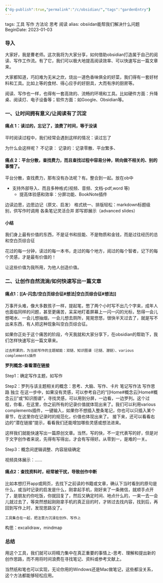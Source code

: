 ```yaml
---
{"dg-publish":true,"permalink":"/c/obsidian/","tags":"gardenEntry"}
---
```


tags: 工具 写作 方法论 思考 阅读
alias: obsiidan能帮我们解决什么问题
BeginDate: 2023-01-03

### 导入
大家好，我是曹老师。这次我将为大家分享，如何借助obsidian打造属于自己的阅读、写作工作流。有了它，我们可以极大地提高阅读效率、可以快速写出一篇文章来。

大家都知道，巧妇难为无米之炊，烧出一道色香味俱全的好菜，我们得有一套好材料和工具。比如上等的食材、得心应手的好厨具，大而有序的厨房等。

阅读、写作也一样，也得有一套高效的、流畅的环境和工具。比如硬件方面：升降桌、阅读灯、电子设备等；软件方面：如Google、Obsidian等。

### 一、让时间拥有意义/让阅读有了沉淀

#### 痛点 1：读过的，忘记了，浪费了时间，等于没读
平时阅读过程中，我们经常会遇到这样的情况：读过忘了

为什么会这样呢？
不记录：
记录的：记录零散、平台繁多、

#### 痛点 2：平台分散，查找费力，而且查找过程中容易分神，转向做不相关的、别的事情了。
平台分散，查找费力，那有没有办法呢？有。整合到一起。放在ob中

- 支持外部导入、而且多种格式(视频、音频、文档-pdf,word 等)
  - 提高体验感和效率：分屏功能、BookNote插件

边读边思，边思边记（原文、启发）
格式统一、排版轻松：markdown标题级别，供写作时调用
各条笔记灵活合并
即写即展示（advanced slides）

#### 小结
我们身上最有价值的东西，不是证书和技能、不是物质和金钱，而是过往经历的总和空白页综合征

花过的每一分钟，读过的每一本书，走过的每个地方，阅过的每个智者，记下的每个灵感，才是最有价值的！

让这些价值为我所用，为他人创造价值。


### 二、让创作自然流淌/如何快速写出一篇文章

#### 痛点1：[[A-闪念/空白页综合征#想法\|空白页综合征#想法]]
万事开头难，像大多数孩子一样，提起笔，憋了两个小时写不出几个字来，成年人也面临同样的问题，甚至更痛苦，呆呆地盯着屏幕上一闪一闪的光标，愁得一会儿想喝水、一会儿想抽烟，一会儿想去厕所，晃晃悠悠，很快半天过去了，就是写不出来东西，有人把这种现象叫空白页综合征。

如果你正处于这个痛苦的阶段，今天我就和大家分享下，在obsidian的帮助下，我们怎样快速写出一篇文章来。

	过去积累的，为当前写作的主题赋能：双链、知识图谱（已链、潜链）、various complements插件

**罗列概念-查看潜在链接**

Step1：确定写作主题，如写作

Step2：罗列与该主题相关的概念：思考、大脑、写作、卡片 笔记写作法 写作思路 独立
		在这一步中，如果没有灵感，可以参考自己的“[[Home#概念云\|Home#概念云]]”或“知识图谱”，寻找灵感，可以用到分屏，一边看，一边罗列。这个过程，你看，在这里，你之前所有的记录价值就体现出来了。我们可以利用various complements插件，一键输入，如果你不想插入整条笔记，你也可以只插入某个章节，在这里你在记录时的规范化，价值也体现出来了。
		接下来，还可以看看右边的“潜在链接”提示，看看我们还能增加哪些灵感或想法进来。

这样我们就能快速写出一篇原创文章。当然，写的快，不一定代表写的好，但是对于文字创作者来说，先得有写得出，才会有写得好。从零到一，是难的一关。

Step3：概念间逻辑调整、内容层级确定


视频具体展示：......


#### 痛点2：查找资料时，经常被干扰，导致创作中断
比如本想打开app或网页，去找下之前读的书籍或文章，确认下当时看到的原句是什么，或当时记录的启发是什么，刚拿起手机，刚好来了一条微信，就顺手点开了，是朋友约你吃饭，你就回复了，然后又确定时间、地点什么的，一来一去一会儿就过去了，等突然想起刚刚拿手机的真正目的时，才转过去找内容，找到后，再回到写作上时，发现思路没了。 

	工具集合在一起，把注意力沉浸在创作、写作上

构思：excalidraw，mindmap


### 总结

用这个工具，我们就可以将精力集中在真正重要的事情上-思考、理解和提出新的创作思路，而不用将时间浪费在寻找笔记、资料或参考文献上。

当然纸和笔也可以实现，无论你用的Windows还是Mac做笔记，这些都没关系，这个方法都能够轻松应用。







